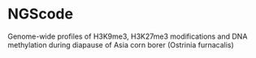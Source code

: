 # NGScode
Genome-wide profiles of H3K9me3, H3K27me3 modifications and DNA methylation during diapause of Asia corn borer (Ostrinia furnacalis)
